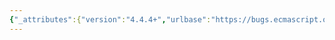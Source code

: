 ```yaml
---
{"_attributes":{"version":"4.4.4+","urlbase":"https://bugs.ecmascript.org/","maintainer":"dherman@mozilla.com"},"bug":{"bug_id":2083,"creation_ts":"2013-10-29 19:24:00 -0700","short_desc":"Make Array.from step 8 behave exactly like a for..of loop","delta_ts":"2013-11-08 13:09:18 -0800","product":"Draft for 6th Edition","component":"technical issue","version":"Rev 20: October 28, 2013 Draft","rep_platform":"All","op_sys":"All","bug_status":"RESOLVED","resolution":"FIXED","priority":"Normal","bug_severity":"enhancement","everconfirmed":true,"reporter":{"uid":"jorendorff","name":"Jason Orendorff"},"assigned_to":{"uid":"allen","name":"Allen Wirfs-Brock"},"long_desc":[{"commentid":6189,"comment_count":0,"who":{"uid":"jorendorff","name":"Jason Orendorff"},"bug_when":"2013-10-29 19:24:11 -0700","thetext":"It should be possible for a polyfill to get Array.from right using a for..of loop to implement step 8.\n\nCurrently there's just one very minor issue with that. Step 8 says:\n\n> 8. If usingIterator is true, then\n>     a. Let iterator be the result of performing GetIterator(items).\n>     b. ReturnIfAbrupt(iterator).\n>     c. If IsConstructor(C) is true, then\n>         i. Let A be the result of calling the [[Construct]] internal\n>            method of C with an empty argument list.\n>     d. Else,\n>         i. Let A be the result of the abstract operation ArrayCreate\n>            with argument 0.\n>     e. ReturnIfAbrupt(A).\n>     f. Let k be 0.\n>     g. Repeat\n>         (...)\n\nThis can't be written using for..of because:\n\n    var A = isConstructor(C) ? new C() : [];\n    var k = 0;\n    for (var nextValue of items) {\n        ...\n    }\n\nIt is observable that `items[Symbol.iterator]()` is called after `new C()`.\n\nCan we swap the order so that A is created first?"},{"commentid":6190,"comment_count":1,"who":{"uid":"jorendorff","name":"Jason Orendorff"},"bug_when":"2013-10-29 19:25:01 -0700","thetext":"Full disclosure: I actually want to self-host this in SpiderMonkey and I'd like to use a for..of loop myself.  :)"},{"commentid":6191,"comment_count":2,"who":{"uid":"allen","name":"Allen Wirfs-Brock"},"bug_when":"2013-10-29 19:37:47 -0700","thetext":"no problem, and a good reason to make the change. Let me know if you spot any more like that.\n\nfoxed in rev21 editor's draft"},{"commentid":6568,"comment_count":3,"who":{"uid":"allen","name":"Allen Wirfs-Brock"},"bug_when":"2013-11-08 13:09:18 -0800","thetext":"fixed in rev21 draft"}]}}
---
```

